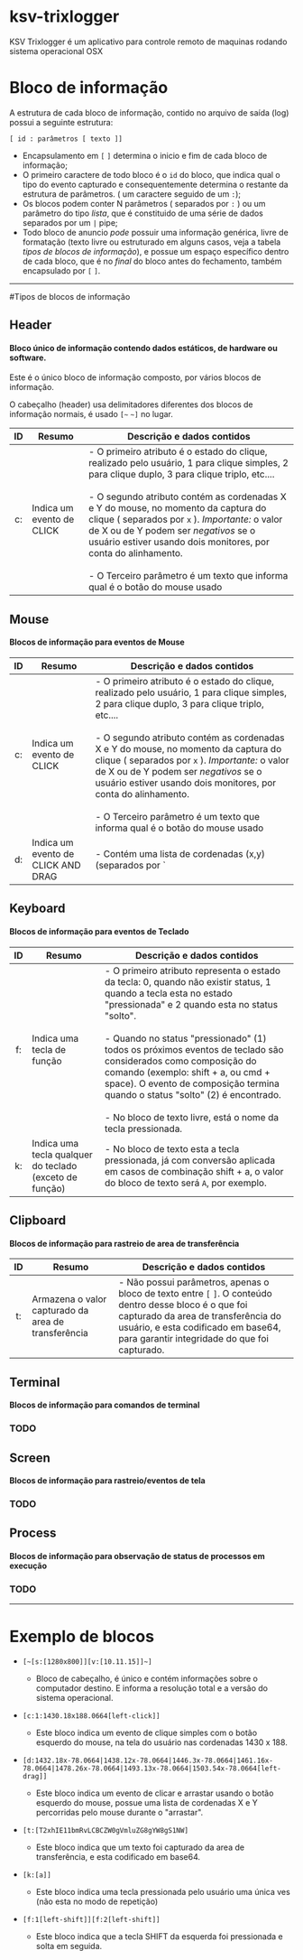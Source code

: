 # ksv-trixlogger
KSV Trixlogger é um aplicativo para controle remoto de maquinas rodando sistema operacional OSX

# Bloco de informação

A estrutura de cada bloco de informação, contido no arquivo de saída (log) possui a seguinte estrutura:

`[ id : parâmetros [ texto ]]`

- Encapsulamento em `[` `]` determina o inicio e fim de cada bloco de informação;
-  O primeiro caractere de todo bloco é o `id` do bloco, que indica qual o tipo do evento capturado e consequentemente determina o restante da estrutura de parâmetros. ( um caractere seguido de um `:`);
- Os blocos podem conter N parâmetros ( separados por `:` ) ou um parâmetro do tipo *lista*, que é constituido de uma série de dados separados por um `|` pipe;
- Todo bloco de anuncio *pode* possuir uma informação genérica, livre de formatação (texto livre ou estruturado em alguns casos, veja a tabela *tipos de blocos de informação*), e possue um espaço específico dentro de cada bloco, que é no *final* do bloco antes do fechamento, também encapsulado por `[` `]`.

- - - 

#Tipos de blocos de informação

## Header
#### Bloco único de informação contendo dados estáticos, de hardware ou software.

Este é o único bloco de informação composto, por vários blocos de informação.

O cabeçalho (header) usa delimitadores diferentes dos blocos de informação normais, é usado `[~` `~]` no lugar.

|  ID |  Resumo     |  Descrição e dados contidos |
|:--------------:|------------|-----------------------------|
|      c:        |   Indica um evento de CLICK | - O primeiro atributo é o estado do clique, realizado pelo usuário, 1 para clique simples, 2 para clique duplo, 3 para clique triplo, etc.... <br><br> - O segundo atributo contém as cordenadas X e Y do mouse, no momento da captura do clique ( separados por `x` ). *Importante:* o valor de X ou de Y podem ser *negativos* se o usuário estiver usando dois monitores, por conta do alinhamento.<br><br> - O Terceiro parâmetro é um texto que informa qual é o botão do mouse usado |

## Mouse
#### Blocos de informação para eventos de Mouse

|  ID |  Resumo     |  Descrição e dados contidos |
|:--------------:|------------|-----------------------------|
|      c:        |   Indica um evento de CLICK | - O primeiro atributo é o estado do clique, realizado pelo usuário, 1 para clique simples, 2 para clique duplo, 3 para clique triplo, etc.... <br><br> - O segundo atributo contém as cordenadas X e Y do mouse, no momento da captura do clique ( separados por `x` ). *Importante:* o valor de X ou de Y podem ser *negativos* se o usuário estiver usando dois monitores, por conta do alinhamento.<br><br> - O Terceiro parâmetro é um texto que informa qual é o botão do mouse usado |
|      d:        |   Indica um evento de CLICK AND DRAG | - Contém uma lista de cordenadas (x,y) (separados por `|` pipe) <br><br> - O Segundo parâmetro é um texto que informa qual é o botão do mouse usado para clicar e arrastar.

## Keyboard
#### Blocos de informação para eventos de Teclado

|  ID |  Resumo     |  Descrição e dados contidos |
|:--------------:|------------|-----------------------------|
|      f:        |   Indica uma tecla de função | - O primeiro atributo representa o estado da tecla: 0, quando não existir status, 1 quando a tecla esta no estado "pressionada" e 2 quando esta no status "solto". <br><br> - Quando no status "pressionado" (1) todos os próximos eventos de teclado são considerados como composição do comando (exemplo:  shift + a, ou cmd + space). O evento de composição termina quando o status "solto" (2) é encontrado.<br><br> - No bloco de texto livre, está o nome da tecla pressionada. |
|      k:        |   Indica uma tecla qualquer do teclado (exceto de função) | - No bloco de texto esta a tecla pressionada, já com conversão aplicada em casos de combinação  shift + a, o valor do bloco de texto será `A`, por exemplo.

## Clipboard
#### Blocos de informação para rastreio de area de transferência

|  ID |  Resumo     |  Descrição e dados contidos |
|:--------------:|------------|-----------------------------|
|      t:        |   Armazena o valor capturado da area de transferência | - Não possui parâmetros, apenas o bloco de texto entre `[` `]`. O conteúdo dentro desse bloco é o que foi capturado da area de transferência do usuário, e esta codificado em base64, para garantir integridade do que foi capturado. |


## Terminal
#### Blocos de informação para comandos de terminal

### TODO


## Screen
#### Blocos de informação para rastreio/eventos de tela

### TODO


## Process
#### Blocos de informação para observação de status de processos em execução

### TODO

- - - -

# Exemplo de blocos

- `[~[s:[1280x800]][v:[10.11.15]]~]`
    - Bloco de cabeçalho, é único e contém informações sobre o computador destino. E informa a resolução total e a versão do sistema operacional.

- `[c:1:1430.18x188.0664[left-click]]`
    - Este bloco indica um evento de clique simples com o botão esquerdo do mouse, na tela do usuário nas cordenadas 1430 x 188.

- `[d:1432.18x-78.0664|1438.12x-78.0664|1446.3x-78.0664|1461.16x-78.0664|1478.26x-78.0664|1493.13x-78.0664|1503.54x-78.0664[left-drag]]`
    - Este bloco indica um evento de clicar e arrastar usando o botão esquerdo do mouse, possue uma lista de cordenadas X e Y percorridas pelo mouse durante o "arrastar".

- `[t:[T2xhIE11bmRvLCBCZW0gVmluZG8gYW8gS1NW]`
    - Este bloco indica que um texto foi capturado da area de transferência, e esta codificado em base64.

- `[k:[a]]`
    - Este bloco indica uma tecla pressionada pelo usuário uma única ves (não esta no modo de repetição)

- `[f:1[left-shift]][f:2[left-shift]]`
    - Este bloco indica que a tecla SHIFT da esquerda foi pressionada e solta em seguida.



























